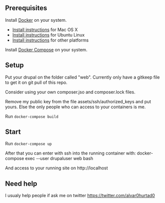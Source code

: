 ## Prerequisites

Install [Docker](https://www.docker.com/) on your system.

* [Install instructions](https://docs.docker.com/installation/mac/) for Mac OS X
* [Install instructions](https://docs.docker.com/installation/ubuntulinux/) for Ubuntu Linux
* [Install instructions](https://docs.docker.com/installation/) for other platforms

Install [Docker Compose](http://docs.docker.com/compose/) on your system.

## Setup

Put your drupal on the folder called "web". Currently only have a gitkeep file to get it on git pull of this repo.

Consider using your own composer.jso and composer.lock files.

Remove my public key from the file assets/ssh/authorized_keys and put yours. Else the only people who can access to your containers is me.

Run `docker-compose build`

## Start

Run `docker-compose up` 

After that you can enter with ssh into the running container with: docker-compose exec --user drupaluser web bash

And access to your running site on http://localhost

## Need help

I usualy help people if ask me on twitter https://twitter.com/alvar0hurtad0
